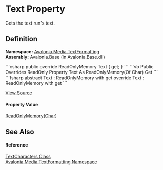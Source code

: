 # Text Property


Gets the text run's text.



## Definition
**Namespace:** <a href="N_Avalonia_Media_TextFormatting">Avalonia.Media.TextFormatting</a>  
**Assembly:** Avalonia.Base (in Avalonia.Base.dll)

<Tabs groupId="api-code-preview">
<TabItem value="csharp" label="C#">
```csharp
public override ReadOnlyMemory<char> Text { get; }
```
</TabItem>
<TabItem value="vb" label="VB">
```vb
Public Overrides ReadOnly Property Text As ReadOnlyMemory(Of Char)
	Get
```
</TabItem>
<TabItem value="fsharp" label="F#">
```fsharp
abstract Text : ReadOnlyMemory<char> with get
override Text : ReadOnlyMemory<char> with get
```
</TabItem>
</Tabs>



<a href="https://github.com/AvaloniaUI/Avalonia/tree/master/src/Avalonia.Base/Media/TextFormatting/TextCharacters.cs#L42" title="View the source code">View Source</a>



#### Property Value
<a href="https://learn.microsoft.com/dotnet/api/system.readonlymemory-1" target="_blank" rel="noopener noreferrer">ReadOnlyMemory</a>(<a href="https://learn.microsoft.com/dotnet/api/system.char" target="_blank" rel="noopener noreferrer">Char</a>)

## See Also


#### Reference
<a href="T_Avalonia_Media_TextFormatting_TextCharacters">TextCharacters Class</a>  
<a href="N_Avalonia_Media_TextFormatting">Avalonia.Media.TextFormatting Namespace</a>  


